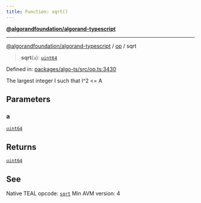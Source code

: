 ```yaml
---
title: Function: sqrt()
---
```


[**@algorandfoundation/algorand-typescript**](../../README)

***

[@algorandfoundation/algorand-typescript](../../README) / [op](../README) / sqrt



> **sqrt**(`a`): [`uint64`](../../index/type-aliases/uint64)

Defined in: [packages/algo-ts/src/op.ts:3430](https://github.com/algorandfoundation/puya-ts/blob/main/packages/algo-ts/src/op.ts#L3430)

The largest integer I such that I^2 <= A

## Parameters

### a

[`uint64`](../../index/type-aliases/uint64)

## Returns

[`uint64`](../../index/type-aliases/uint64)

## See

Native TEAL opcode: [`sqrt`](https://developer.algorand.org/docs/get-details/dapps/avm/teal/opcodes/v10/#sqrt)
Min AVM version: 4
